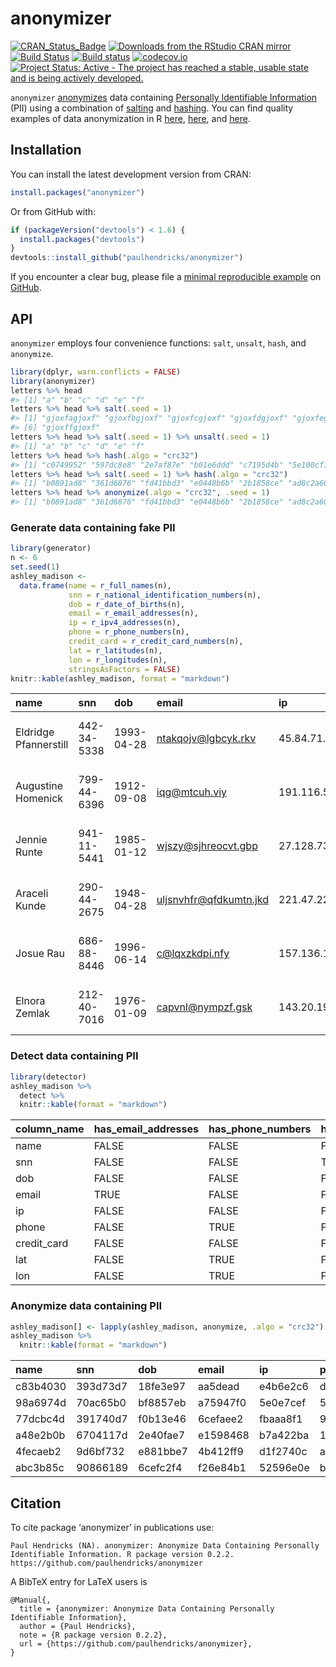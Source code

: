 
<!-- README.md is generated from README.Rmd. Please edit that file -->
anonymizer
==========

[![CRAN\_Status\_Badge](http://www.r-pkg.org/badges/version/anonymizer)](http://cran.r-project.org/package=anonymizer) [![Downloads from the RStudio CRAN mirror](http://cranlogs.r-pkg.org/badges/anonymizer)](http://cran.rstudio.com/package=anonymizer) [![Build Status](https://travis-ci.org/paulhendricks/anonymizer.png?branch=master)](https://travis-ci.org/paulhendricks/anonymizer) [![Build status](https://ci.appveyor.com/api/projects/status/qu5j8q9wvit2i3pe/branch/master?svg=true)](https://ci.appveyor.com/project/paulhendricks/anonymizer/branch/master) [![codecov.io](http://codecov.io/github/paulhendricks/anonymizer/coverage.svg?branch=master)](http://codecov.io/github/paulhendricks/anonymizer?branch=master) [![Project Status: Active - The project has reached a stable, usable state and is being actively developed.](http://www.repostatus.org/badges/0.1.0/active.svg)](http://www.repostatus.org/#active)

`anonymizer` [anonymizes](https://en.wikipedia.org/wiki/Data_anonymization) data containing [Personally Identifiable Information](https://en.wikipedia.org/wiki/Personally_identifiable_information) (PII) using a combination of [salting](https://en.wikipedia.org/wiki/Salt_%28cryptography%29) and [hashing](https://en.wikipedia.org/wiki/Hash_function). You can find quality examples of data anonymization in R [here](http://jangorecki.github.io/blog/2014-11-07/Data-Anonymization-in-R.html), [here](http://stackoverflow.com/questions/10454973/how-to-create-example-data-set-from-private-data-replacing-variable-names-and-l), and [here](http://4dpiecharts.com/2011/08/23/anonymising-data/).

Installation
------------

You can install the latest development version from CRAN:

``` r
install.packages("anonymizer")
```

Or from GitHub with:

``` r
if (packageVersion("devtools") < 1.6) {
  install.packages("devtools")
}
devtools::install_github("paulhendricks/anonymizer")
```

If you encounter a clear bug, please file a [minimal reproducible example](http://stackoverflow.com/questions/5963269/how-to-make-a-great-r-reproducible-example) on [GitHub](https://github.com/paulhendricks/anonymizer/issues).

API
---

`anonymizer` employs four convenience functions: `salt`, `unsalt`, `hash`, and `anonymize`.

``` r
library(dplyr, warn.conflicts = FALSE)
library(anonymizer)
letters %>% head
#> [1] "a" "b" "c" "d" "e" "f"
letters %>% head %>% salt(.seed = 1)
#> [1] "gjoxfagjoxf" "gjoxfbgjoxf" "gjoxfcgjoxf" "gjoxfdgjoxf" "gjoxfegjoxf"
#> [6] "gjoxffgjoxf"
letters %>% head %>% salt(.seed = 1) %>% unsalt(.seed = 1)
#> [1] "a" "b" "c" "d" "e" "f"
letters %>% head %>% hash(.algo = "crc32")
#> [1] "c0749952" "597dc8e8" "2e7af87e" "b01e6ddd" "c7195d4b" "5e100cf1"
letters %>% head %>% salt(.seed = 1) %>% hash(.algo = "crc32")
#> [1] "b0891ad8" "361d6876" "fd41bbd3" "e0448b6b" "2b1858ce" "ad8c2a60"
letters %>% head %>% anonymize(.algo = "crc32", .seed = 1)
#> [1] "b0891ad8" "361d6876" "fd41bbd3" "e0448b6b" "2b1858ce" "ad8c2a60"
```

### Generate data containing fake PII

``` r
library(generator)
n <- 6
set.seed(1)
ashley_madison <- 
  data.frame(name = r_full_names(n), 
             snn = r_national_identification_numbers(n), 
             dob = r_date_of_births(n), 
             email = r_email_addresses(n), 
             ip = r_ipv4_addresses(n), 
             phone = r_phone_numbers(n), 
             credit_card = r_credit_card_numbers(n), 
             lat = r_latitudes(n), 
             lon = r_longitudes(n), 
             stringsAsFactors = FALSE)
knitr::kable(ashley_madison, format = "markdown")
```

<table style="width:100%;">
<colgroup>
<col width="15%" />
<col width="8%" />
<col width="8%" />
<col width="16%" />
<col width="11%" />
<col width="8%" />
<col width="14%" />
<col width="8%" />
<col width="8%" />
</colgroup>
<thead>
<tr class="header">
<th align="left">name</th>
<th align="left">snn</th>
<th align="left">dob</th>
<th align="left">email</th>
<th align="left">ip</th>
<th align="left">phone</th>
<th align="left">credit_card</th>
<th align="right">lat</th>
<th align="right">lon</th>
</tr>
</thead>
<tbody>
<tr class="odd">
<td align="left">Eldridge Pfannerstill</td>
<td align="left">442-34-5338</td>
<td align="left">1993-04-28</td>
<td align="left"><a href="mailto:ntakqojv@lgbcyk.rkv">ntakqojv@lgbcyk.rkv</a></td>
<td align="left">45.84.71.225</td>
<td align="left">6794976958</td>
<td align="left">4125-7204-9193-5140</td>
<td align="right">-2.7018575</td>
<td align="right">8.634988</td>
</tr>
<tr class="even">
<td align="left">Augustine Homenick</td>
<td align="left">799-44-6396</td>
<td align="left">1912-09-08</td>
<td align="left"><a href="mailto:iqg@mtcuh.viy">iqg@mtcuh.viy</a></td>
<td align="left">191.116.55.106</td>
<td align="left">3275827694</td>
<td align="left">2182-5994-2283-9486</td>
<td align="right">-70.4148630</td>
<td align="right">-65.827918</td>
</tr>
<tr class="odd">
<td align="left">Jennie Runte</td>
<td align="left">941-11-5441</td>
<td align="left">1985-01-12</td>
<td align="left"><a href="mailto:wjszy@sjhreocvt.gbp">wjszy@sjhreocvt.gbp</a></td>
<td align="left">27.128.73.17</td>
<td align="left">7419351735</td>
<td align="left">4370-4866-4735-7857</td>
<td align="right">-45.4091701</td>
<td align="right">-79.932229</td>
</tr>
<tr class="even">
<td align="left">Araceli Kunde</td>
<td align="left">290-44-2675</td>
<td align="left">1948-04-28</td>
<td align="left"><a href="mailto:uljsnvhfr@qfdkumtn.jkd">uljsnvhfr@qfdkumtn.jkd</a></td>
<td align="left">221.47.229.86</td>
<td align="left">3243246285</td>
<td align="left">6682-5074-2898-9396</td>
<td align="right">-0.2673845</td>
<td align="right">103.514583</td>
</tr>
<tr class="odd">
<td align="left">Josue Rau</td>
<td align="left">686-88-8446</td>
<td align="left">1996-06-14</td>
<td align="left"><a href="mailto:c@lqxzkdpi.nfy">c@lqxzkdpi.nfy</a></td>
<td align="left">157.136.114.185</td>
<td align="left">9169736873</td>
<td align="left">4510-3757-4858-5236</td>
<td align="right">-22.8839925</td>
<td align="right">72.886505</td>
</tr>
<tr class="even">
<td align="left">Elnora Zemlak</td>
<td align="left">212-40-7016</td>
<td align="left">1976-01-09</td>
<td align="left"><a href="mailto:capvnl@nympzf.gsk">capvnl@nympzf.gsk</a></td>
<td align="left">143.20.199.87</td>
<td align="left">3295843196</td>
<td align="left">7206-6205-2194-6432</td>
<td align="right">78.2444466</td>
<td align="right">-120.590050</td>
</tr>
</tbody>
</table>

### Detect data containing PII

``` r
library(detector)
ashley_madison %>% 
  detect %>% 
  knitr::kable(format = "markdown")
```

<table>
<colgroup>
<col width="14%" />
<col width="23%" />
<col width="21%" />
<col width="41%" />
</colgroup>
<thead>
<tr class="header">
<th align="left">column_name</th>
<th align="left">has_email_addresses</th>
<th align="left">has_phone_numbers</th>
<th align="left">has_national_identification_numbers</th>
</tr>
</thead>
<tbody>
<tr class="odd">
<td align="left">name</td>
<td align="left">FALSE</td>
<td align="left">FALSE</td>
<td align="left">FALSE</td>
</tr>
<tr class="even">
<td align="left">snn</td>
<td align="left">FALSE</td>
<td align="left">FALSE</td>
<td align="left">TRUE</td>
</tr>
<tr class="odd">
<td align="left">dob</td>
<td align="left">FALSE</td>
<td align="left">FALSE</td>
<td align="left">FALSE</td>
</tr>
<tr class="even">
<td align="left">email</td>
<td align="left">TRUE</td>
<td align="left">FALSE</td>
<td align="left">FALSE</td>
</tr>
<tr class="odd">
<td align="left">ip</td>
<td align="left">FALSE</td>
<td align="left">FALSE</td>
<td align="left">FALSE</td>
</tr>
<tr class="even">
<td align="left">phone</td>
<td align="left">FALSE</td>
<td align="left">TRUE</td>
<td align="left">FALSE</td>
</tr>
<tr class="odd">
<td align="left">credit_card</td>
<td align="left">FALSE</td>
<td align="left">FALSE</td>
<td align="left">FALSE</td>
</tr>
<tr class="even">
<td align="left">lat</td>
<td align="left">FALSE</td>
<td align="left">TRUE</td>
<td align="left">FALSE</td>
</tr>
<tr class="odd">
<td align="left">lon</td>
<td align="left">FALSE</td>
<td align="left">TRUE</td>
<td align="left">FALSE</td>
</tr>
</tbody>
</table>

### Anonymize data containing PII

``` r
ashley_madison[] <- lapply(ashley_madison, anonymize, .algo = "crc32")
ashley_madison %>% 
  knitr::kable(format = "markdown")
```

| name     | snn      | dob      | email    | ip       | phone    | credit\_card | lat      | lon      |
|:---------|:---------|:---------|:---------|:---------|:---------|:-------------|:---------|:---------|
| c83b4030 | 393d73d7 | 18fe3e97 | aa5dead  | e4b6e2c6 | d3af086b | cb7b5ba      | 80064d9e | 7dc18006 |
| 98a6974d | 70ac65b0 | bf8857eb | a75947f0 | 5e0e7cef | 5c562036 | 7cd11025     | fdf9526d | 5828b961 |
| 77dcbc4d | 391740d7 | f0b13e46 | 6cefaee2 | fbaaa8f1 | 9a66f57d | 299a42fe     | 734886e3 | 9ea0e9a5 |
| a48e2b0b | 6704117d | 2e40fae7 | e1598468 | b7a422ba | 1f0a0373 | f420590f     | 53155b41 | 81018fc  |
| 4fecaeb2 | 9d6bf732 | e881bbe7 | 4b412ff9 | d1f2740c | ac553e93 | e3716031     | f3d9a005 | ef3bdb8d |
| abc3b85c | 90866189 | 6cefc2f4 | f26e84b1 | 52596e0e | b14fa5df | 9189fc4f     | 85c69f65 | f0db3bb0 |

Citation
--------

To cite package ‘anonymizer’ in publications use:

    Paul Hendricks (NA). anonymizer: Anonymize Data Containing Personally Identifiable Information. R package version 0.2.2. https://github.com/paulhendricks/anonymizer

A BibTeX entry for LaTeX users is

    @Manual{,
      title = {anonymizer: Anonymize Data Containing Personally Identifiable Information},
      author = {Paul Hendricks},
      note = {R package version 0.2.2},
      url = {https://github.com/paulhendricks/anonymizer},
    }
